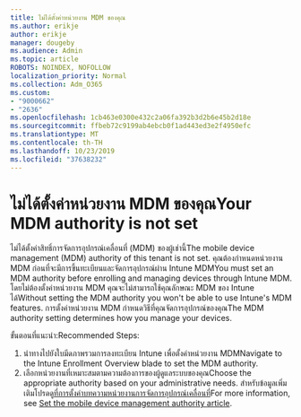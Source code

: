 ```yaml
---
title: ไม่ได้ตั้งค่าหน่วยงาน MDM ของคุณ
ms.author: erikje
author: erikje
manager: dougeby
ms.audience: Admin
ms.topic: article
ROBOTS: NOINDEX, NOFOLLOW
localization_priority: Normal
ms.collection: Adm_O365
ms.custom:
- "9000662"
- "2636"
ms.openlocfilehash: 1cb463e0300e432c2a06fa392b3d2b6e45b2d18e
ms.sourcegitcommit: ffbeb72c9199ab4ebcb0f1ad443ed3e2f4950efc
ms.translationtype: MT
ms.contentlocale: th-TH
ms.lasthandoff: 10/23/2019
ms.locfileid: "37638232"
---
```

# <a name="your-mdm-authority-is-not-set"></a><span data-ttu-id="4a814-102">ไม่ได้ตั้งค่าหน่วยงาน MDM ของคุณ</span><span class="sxs-lookup"><span data-stu-id="4a814-102">Your MDM authority is not set</span></span>

<span data-ttu-id="4a814-103">ไม่ได้ตั้งค่าสิทธิ์การจัดการอุปกรณ์เคลื่อนที่ (MDM) ของผู้เช่านี้</span><span class="sxs-lookup"><span data-stu-id="4a814-103">The mobile device management (MDM) authority of this tenant is not set.</span></span> <span data-ttu-id="4a814-104">คุณต้องกำหนดหน่วยงาน MDM ก่อนที่จะมีการขึ้นทะเบียนและจัดการอุปกรณ์ผ่าน Intune MDM</span><span class="sxs-lookup"><span data-stu-id="4a814-104">You must set an MDM authority before enrolling and managing devices through Intune MDM.</span></span> <span data-ttu-id="4a814-105">โดยไม่ต้องตั้งค่าหน่วยงาน MDM คุณจะไม่สามารถใช้คุณลักษณะ MDM ของ Intune ได้</span><span class="sxs-lookup"><span data-stu-id="4a814-105">Without setting the MDM authority you won't be able to use Intune's MDM features.</span></span> <span data-ttu-id="4a814-106">การตั้งค่าหน่วยงาน MDM กำหนดวิธีที่คุณจัดการอุปกรณ์ของคุณ</span><span class="sxs-lookup"><span data-stu-id="4a814-106">The MDM authority setting determines how you manage your devices.</span></span>

<span data-ttu-id="4a814-107">ขั้นตอนที่แนะนำ:</span><span class="sxs-lookup"><span data-stu-id="4a814-107">Recommended Steps:</span></span>
1. <span data-ttu-id="4a814-108">นำทางไปยังใบมีดภาพรวมการลงทะเบียน Intune เพื่อตั้งค่าหน่วยงาน MDM</span><span class="sxs-lookup"><span data-stu-id="4a814-108">Navigate to the Intune Enrollment Overview blade to set the MDM authority.</span></span>
2. <span data-ttu-id="4a814-109">เลือกหน่วยงานที่เหมาะสมตามความต้องการของผู้ดูแลระบบของคุณ</span><span class="sxs-lookup"><span data-stu-id="4a814-109">Choose the appropriate authority based on your administrative needs.</span></span> <span data-ttu-id="4a814-110">สำหรับข้อมูลเพิ่มเติมโปรดดู[ที่การตั้งค่าบทความหน่วยงานการจัดการอุปกรณ์เคลื่อนที่](https://docs.microsoft.com/intune/mdm-authority-set)</span><span class="sxs-lookup"><span data-stu-id="4a814-110">For more information, see [Set the mobile device management authority article](https://docs.microsoft.com/intune/mdm-authority-set).</span></span>